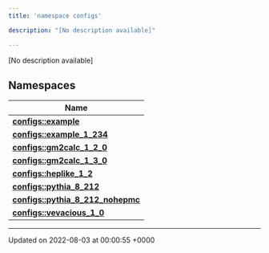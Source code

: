 ```yaml
---
title: 'namespace configs'

description: "[No description available]"

---
```







[No description available]

## Namespaces

| Name           |
| -------------- |
| **[configs::example](/documentation/code/gambit_sphinx/namespaces/namespaceconfigs_1_1example/)**  |
| **[configs::example_1_234](/documentation/code/gambit_sphinx/namespaces/namespaceconfigs_1_1example__1__234/)**  |
| **[configs::gm2calc_1_2_0](/documentation/code/gambit_sphinx/namespaces/namespaceconfigs_1_1gm2calc__1__2__0/)**  |
| **[configs::gm2calc_1_3_0](/documentation/code/gambit_sphinx/namespaces/namespaceconfigs_1_1gm2calc__1__3__0/)**  |
| **[configs::heplike_1_2](/documentation/code/gambit_sphinx/namespaces/namespaceconfigs_1_1heplike__1__2/)**  |
| **[configs::pythia_8_212](/documentation/code/gambit_sphinx/namespaces/namespaceconfigs_1_1pythia__8__212/)**  |
| **[configs::pythia_8_212_nohepmc](/documentation/code/gambit_sphinx/namespaces/namespaceconfigs_1_1pythia__8__212__nohepmc/)**  |
| **[configs::vevacious_1_0](/documentation/code/gambit_sphinx/namespaces/namespaceconfigs_1_1vevacious__1__0/)**  |






-------------------------------

Updated on 2022-08-03 at 00:00:55 +0000